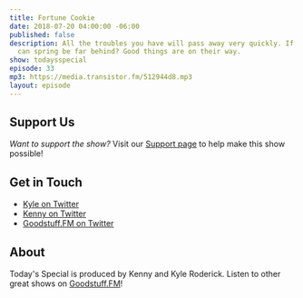 ```yaml
---
title: Fortune Cookie
date: 2018-07-20 04:00:00 -06:00
published: false
description: All the troubles you have will pass away very quickly. If winter comes,
  can spring be far behind? Good things are on their way.
show: todaysspecial
episode: 33
mp3: https://media.transistor.fm/512944d8.mp3
layout: episode
---
```


## Support Us
*Want to support the show?* Visit our [Support page](https://goodstuff.fm/support) to help make this show possible!

## Get in Touch
- [Kyle on Twitter](http://twitter.com/dogburps)
- [Kenny on Twitter](http://twitter.com/kennyroderick_)
- [Goodstuff.FM on Twitter](http://twitter.com/goodstufffm)

## About
Today's Special is produced by Kenny and Kyle Roderick. Listen to other great shows on [Goodstuff.FM](http://goodstuff.fm/shows)!
